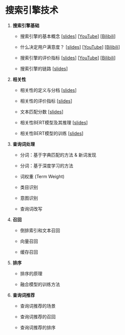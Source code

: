 # 搜索引擎技术




1. **搜索引擎基础**

    * 搜索引擎的基本概念
    [[slides](https://github.com/wangshusen/SearchEngine/blob/main/Slides/01_Basics_01.pdf)]
    [[YouTube](https://youtu.be/ddi6_rGEIdk)]
    [[Bilibili](https://www.bilibili.com/video/BV1Wr421b7uP/)]
    
    * 什么决定用户满意度？
    [[slides](https://github.com/wangshusen/SearchEngine/blob/main/Slides/01_Basics_02.pdf)]
    [[YouTube](https://youtu.be/MjdAP_bqMFk)]
    [[Bilibili](https://www.bilibili.com/video/BV1Lm421J7Xz/)]

    * 搜索引擎的评价指标
    [[slides](https://github.com/wangshusen/SearchEngine/blob/main/Slides/01_Basics_03.pdf)]
    [[YouTube](https://youtu.be/_1_-dvNAMlo)]
    [[Bilibili](https://www.bilibili.com/video/BV1BT421m7UQ/)]

    * 搜索引擎的链路
    [[slides](https://github.com/wangshusen/SearchEngine/blob/main/Slides/01_Basics_04.pdf)]
    


2. **相关性**
    
    * 相关性的定义与分档
    [[slides](https://github.com/wangshusen/SearchEngine/blob/main/Slides/02_Rel_01.pdf)]
   
    * 相关性的评价指标
    [[slides](https://github.com/wangshusen/SearchEngine/blob/main/Slides/02_Rel_02.pdf)]
    
    * 文本匹配分数
    [[slides](https://github.com/wangshusen/SearchEngine/blob/main/Slides/02_Rel_03.pdf)]
    
    * 相关性BERT模型及其推理
    [[slides](https://github.com/wangshusen/SearchEngine/blob/main/Slides/02_Rel_04.pdf)]

    * 相关性BERT模型的训练
    [[slides](https://github.com/wangshusen/SearchEngine/blob/main/Slides/02_Rel_05.pdf)]


3. **查询词处理**

    * 分词：基于字典匹配的方法 & 新词发现

    * 分词：基于深度学习的方法

    * 词权重 (Term Weight)

    * 类目识别
    
    * 意图识别

    * 查询词改写


    
4. **召回**

    * 倒排索引和文本召回

    * 向量召回
    
    * 缓存召回



5. **排序** 

    * 排序的原理

    * 融合模型的训练方法




6. **查询词推荐** 

    * 查询词推荐的场景

    * 查询词推荐的召回
    
    * 查询词推荐的排序
    








